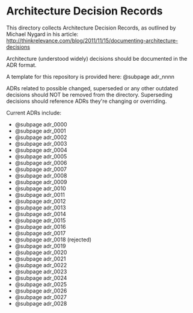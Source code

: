 # Architecture Decision Records

This directory collects Architecture Decision Records, as outlined by Michael Nygard in his article: http://thinkrelevance.com/blog/2011/11/15/documenting-architecture-decisions

Architecture (understood widely) decisions should be documented in the ADR format.

A template for this repository is provided here: @subpage adr_nnnn

ADRs related to possible changed, superseded or any other outdated decisions should NOT be removed from the directory.
Superseding decisions should reference ADRs they're changing or overriding.

Current ADRs include:

* @subpage adr_0000
* @subpage adr_0001
* @subpage adr_0002
* @subpage adr_0003
* @subpage adr_0004
* @subpage adr_0005
* @subpage adr_0006
* @subpage adr_0007
* @subpage adr_0008
* @subpage adr_0009
* @subpage adr_0010
* @subpage adr_0011
* @subpage adr_0012
* @subpage adr_0013
* @subpage adr_0014
* @subpage adr_0015
* @subpage adr_0016
* @subpage adr_0017
* @subpage adr_0018 (rejected)
* @subpage adr_0019
* @subpage adr_0020
* @subpage adr_0021
* @subpage adr_0022
* @subpage adr_0023
* @subpage adr_0024
* @subpage adr_0025
* @subpage adr_0026
* @subpage adr_0027
* @subpage adr_0028
